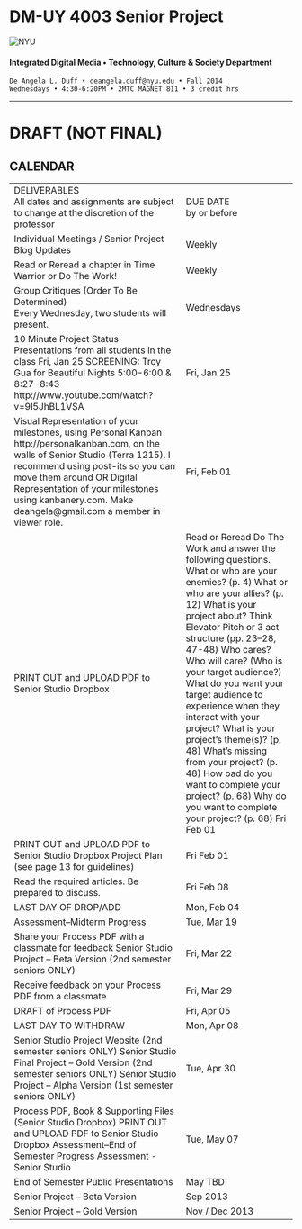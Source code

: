 # DM-UY 4003 Senior Project

![NYU](http://ws2.polishedsolid.com/de/nyu_soe_logo.png)
#### Integrated Digital Media • Technology, Culture & Society Department 

    De Angela L. Duff • deangela.duff@nyu.edu • Fall 2014 
    Wednesdays • 4:30-6:20PM • 2MTC MAGNET 811 • 3 credit hrs

---

# DRAFT (NOT FINAL)

## CALENDAR


<table>
<tr>
    <td>DELIVERABLES<br>All dates and assignments are subject to change at the discretion of the professor</td>
    <td>DUE DATE<br>
    by or before</td>
</tr>
<tr>
    <td>Individual Meetings / Senior Project Blog Updates</td>    
    <td>Weekly</td>
</tr>
<tr>
    <td>Read or Reread a chapter in Time Warrior or Do The Work!</td>
    <td>Weekly</td>
</tr>
<tr>
    <td>Group Critiques (Order To Be Determined)<br>Every Wednesday, two students will present.    
    <td>Wednesdays</td>
</tr>
<tr>
    <td>10 Minute Project Status Presentations from all students in the class   Fri, Jan 25
    SCREENING: Troy Gua for Beautiful Nights 5:00-6:00 &amp; 8:27-8:43
    http://www.youtube.com/watch?v=9l5JhBL1VSA</td> 
    <td>Fri, Jan 25</td>
</tr>
<tr>
    <td>Visual Representation of your milestones, using Personal Kanban http://personalkanban.com, on the walls of Senior Studio (Terra 1215). 
    I recommend using post-its so you can move them around
    OR
    Digital Representation of your milestones using kanbanery.com. Make deangela@gmail.com a member in viewer role.</td> 
    <td>Fri, Feb 01</td>
</tr>
<tr>
    <td>PRINT OUT and UPLOAD PDF to Senior Studio Dropbox</td>
    <td> 
    Read or Reread Do The Work and answer the following questions. 
    What or who are your enemies? (p. 4)
    What or who are your allies? (p. 12)
    What is your project about? Think Elevator Pitch or 3 act structure
    (pp. 23–28, 47-48)
    Who cares? Who will care? (Who is your target audience?)
    What do you want your target audience to experience when they interact with your project?
    What is your project’s theme(s)? (p. 48)
    What’s missing from your project? (p. 48)
    How bad do you want to complete your project? (p. 68)
    Why do you want to complete your project? (p. 68)   Fri Feb 01
    </td>
</tr>
<tr>
    <td>PRINT OUT and UPLOAD PDF to Senior Studio Dropbox 
    Project Plan (see page 13 for guidelines)</td>   
    <td>Fri Feb 01</td>
</tr>
<tr>
    <td>Read the required articles. Be prepared to discuss.</td>
    <td>Fri Feb 08</td>
</tr>
<tr>
    <td>LAST DAY OF DROP/ADD</td>   
    <td>Mon, Feb 04</td>
</tr>
<tr>
<tr>
    <td>Assessment–Midterm Progress</td>
    <td>Tue, Mar 19</td>
</tr>
<tr>
    <td>Share your Process PDF with a classmate for feedback
    Senior Studio Project – Beta Version (2nd semester seniors ONLY)</td>    
    <td>Fri, Mar 22</td>
</tr>
<tr>
    <td>Receive feedback on your Process PDF from a classmate</td>   
    <td>Fri, Mar 29</td>
<tr>
<tr>
    <td>DRAFT of Process PDF</td>
    <td>Fri, Apr 05</td>
</tr>
<tr>
    <td>LAST DAY TO WITHDRAW</td>
    <td>Mon, Apr 08</td>
</tr>
<tr>
<tr>
    <td>Senior Studio Project Website (2nd semester seniors ONLY) 
    Senior Studio Final Project – Gold Version (2nd semester seniors ONLY)
    Senior Studio Project – Alpha Version (1st semester seniors ONLY)</td>
    <td>Tue, Apr 30</td>
<tr>
    <td>Process PDF, Book &amp; Supporting Files (Senior Studio Dropbox)
    PRINT OUT and UPLOAD PDF to Senior Studio Dropbox 
    Assessment–End of Semester Progress
    Assessment - Senior Studio</td>
    <td>Tue, May 07</td>
</tr>
<tr>
    <td>End of Semester Public Presentations</td>
    <td>May TBD</td>
</tr>
<tr>
    <td>Senior Project – Beta Version</td>  
    <td>Sep 2013</td>
</tr>
<tr>
    <td>Senior Project – Gold Version</td> 
    <td>Nov / Dec 2013</td>
</tr>
</table>



